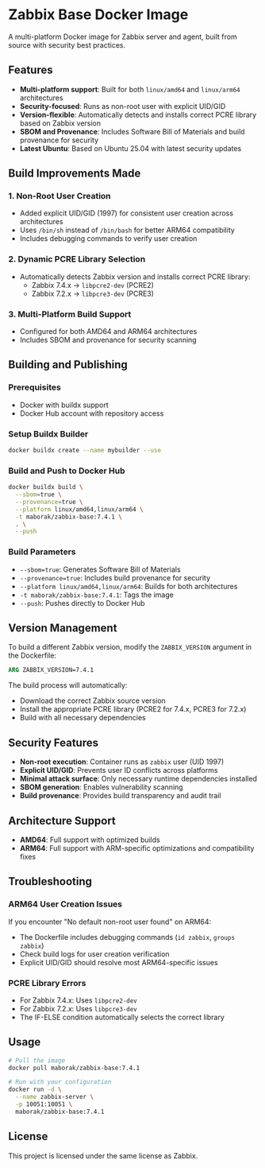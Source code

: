 # Zabbix Base Docker Image

A multi-platform Docker image for Zabbix server and agent, built from source with security best practices.

## Features

- **Multi-platform support**: Built for both `linux/amd64` and `linux/arm64` architectures
- **Security-focused**: Runs as non-root user with explicit UID/GID
- **Version-flexible**: Automatically detects and installs correct PCRE library based on Zabbix version
- **SBOM and Provenance**: Includes Software Bill of Materials and build provenance for security
- **Latest Ubuntu**: Based on Ubuntu 25.04 with latest security updates

## Build Improvements Made

### 1. Non-Root User Creation
- Added explicit UID/GID (1997) for consistent user creation across architectures
- Uses `/bin/sh` instead of `/bin/bash` for better ARM64 compatibility
- Includes debugging commands to verify user creation

### 2. Dynamic PCRE Library Selection
- Automatically detects Zabbix version and installs correct PCRE library:
  - Zabbix 7.4.x → `libpcre2-dev` (PCRE2)
  - Zabbix 7.2.x → `libpcre3-dev` (PCRE3)

### 3. Multi-Platform Build Support
- Configured for both AMD64 and ARM64 architectures
- Includes SBOM and provenance for security scanning

## Building and Publishing

### Prerequisites
- Docker with buildx support
- Docker Hub account with repository access

### Setup Buildx Builder
```bash
docker buildx create --name mybuilder --use
```

### Build and Push to Docker Hub
```bash
docker buildx build \
  --sbom=true \
  --provenance=true \
  --platform linux/amd64,linux/arm64 \
  -t maborak/zabbix-base:7.4.1 \
  . \
  --push
```

### Build Parameters
- `--sbom=true`: Generates Software Bill of Materials
- `--provenance=true`: Includes build provenance for security
- `--platform linux/amd64,linux/arm64`: Builds for both architectures
- `-t maborak/zabbix-base:7.4.1`: Tags the image
- `--push`: Pushes directly to Docker Hub

## Version Management

To build a different Zabbix version, modify the `ZABBIX_VERSION` argument in the Dockerfile:

```dockerfile
ARG ZABBIX_VERSION=7.4.1
```

The build process will automatically:
- Download the correct Zabbix source version
- Install the appropriate PCRE library (PCRE2 for 7.4.x, PCRE3 for 7.2.x)
- Build with all necessary dependencies

## Security Features

- **Non-root execution**: Container runs as `zabbix` user (UID 1997)
- **Explicit UID/GID**: Prevents user ID conflicts across platforms
- **Minimal attack surface**: Only necessary runtime dependencies installed
- **SBOM generation**: Enables vulnerability scanning
- **Build provenance**: Provides build transparency and audit trail

## Architecture Support

- **AMD64**: Full support with optimized builds
- **ARM64**: Full support with ARM-specific optimizations and compatibility fixes

## Troubleshooting

### ARM64 User Creation Issues
If you encounter "No default non-root user found" on ARM64:
- The Dockerfile includes debugging commands (`id zabbix`, `groups zabbix`)
- Check build logs for user creation verification
- Explicit UID/GID should resolve most ARM64-specific issues

### PCRE Library Errors
- For Zabbix 7.4.x: Uses `libpcre2-dev`
- For Zabbix 7.2.x: Uses `libpcre3-dev`
- The IF-ELSE condition automatically selects the correct library

## Usage

```bash
# Pull the image
docker pull maborak/zabbix-base:7.4.1

# Run with your configuration
docker run -d \
  --name zabbix-server \
  -p 10051:10051 \
  maborak/zabbix-base:7.4.1
```

## License

This project is licensed under the same license as Zabbix.
